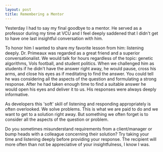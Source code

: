 ```yaml
---
layout: post
title: Remembering a Mentor
---
```


Yesterday I had to say my final goodbye to a mentor. He served as a professor during my time at VCU and I feel deeply saddened that I didn't get to have one last insightful conversation with him.

To honor him I wanted to share my favorite lesson from him: listening deeply. Dr. Primeaux was regarded as a great friend and a superior conversationalist. We would talk for hours regardless of the topic: genetic algorithms, Vols football, and student politics. When we challenged him as students if he didn't have the answer right away, he would pause, cross his arms, and close his eyes as if meditating to find the answer. You could tell he was considering all the aspects of the question and formulating a strong response. After he had taken enough time to find a suitable answer he would open his eyes and deliver it to us. His responses were always deeply informative.

As developers this 'soft' skill of listening and responding appropriately is often overlooked. We solve problems. This is what we are paid to do and we want to get to a solution right away. But something we often forget is to consider all the aspects of the question or problem.

Do you sometimes misunderstand requirements from a client/manager or bump heads with a colleague concerning their solution? Try taking your time and listening deeply before providing your response. The recipient will more often than not be appreciative of your insightfulness, I know I was.
